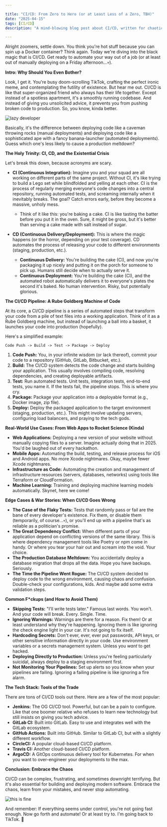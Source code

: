 ```yaml
---

title: "CI/CD: From Zero to Hero (or at Least Less of a Zero, TBH)"
date: "2025-04-15"
tags: [CI/CD]
description: "A mind-blowing blog post about CI/CD, written for chaotic Gen Z engineers. Prepare for existential dread interspersed with actually useful info."

---
```


Alright zoomers, settle down. You think you're hot stuff because you can spin up a Docker container? Think again. Today we're diving into the black magic that is CI/CD. Get ready to automate your way out of a job (or at least out of manually deploying on a Friday afternoon…💀).

**Intro: Why Should You Even Bother?**

Look, I get it. You're busy doom-scrolling TikTok, crafting the perfect ironic meme, and contemplating the futility of existence. But hear me out. CI/CD is like that super-organized friend who always has their life together. Except instead of a spotless apartment, it's a smoothly running codebase. And instead of giving you unsolicited advice, it prevents you from pushing broken code to production. So, you know, kinda better.

![lazy developer](https://i.kym-cdn.com/photos/images/original/001/096/564/2f7.jpg)

Basically, it's the difference between deploying code like a caveman throwing rocks (manual deployments) and deploying code like a sophisticated ape with a fancy banana-launcher (automated deployments). Guess which one's less likely to cause a production meltdown?

**The Holy Trinity: CI, CD, and the Existential Crisis**

Let's break this down, because acronyms are scary.

*   **CI (Continuous Integration):** Imagine you and your squad are all working on different parts of the same project. Without CI, it's like trying to build a Lego set while blindfolded and yelling at each other. CI is the process of regularly merging everyone's code changes into a central repository, running automated tests, and screaming internally when it inevitably breaks. The goal? Catch errors early, before they become a massive, unholy mess.

    *   Think of it like this: you're baking a cake. CI is like tasting the batter before you put it in the oven. Sure, it might be gross, but it's better than serving a cake made with salt instead of sugar.

*   **CD (Continuous Delivery/Deployment):** This is where the magic happens (or the horror, depending on your test coverage). CD automates the process of releasing your code to different environments (staging, production, etc.).

    *   **Continuous Delivery:** You're building the cake (CI), and now you're packaging it up nicely and putting it on the porch for someone to pick up. Humans still decide when to actually serve it.
    *   **Continuous Deployment:** You're building the cake (CI), and the automated robot automatically delivers it to everyone's plates the second it's baked. No human intervention. Risky, but potentially glorious.

**The CI/CD Pipeline: A Rube Goldberg Machine of Code**

At its core, a CI/CD pipeline is a series of automated steps that transform your code from a pile of text files into a working application. Think of it as a Rube Goldberg machine, but instead of launching a ball into a basket, it launches your code into production (hopefully).

Here's a simplified example:

```ascii
Code Push -> Build -> Test -> Package -> Deploy
```

1.  **Code Push:** You, in your infinite wisdom (or lack thereof), commit your code to a repository (GitHub, GitLab, Bitbucket, etc.).
2.  **Build:** The CI/CD system detects the code change and starts building your application. This usually involves compiling code, resolving dependencies, and creating deployable artifacts.
3.  **Test:** Run automated tests. Unit tests, integration tests, end-to-end tests, you name it. If the tests fail, the pipeline stops. This is where you cry.
4.  **Package:** Package your application into a deployable format (e.g., Docker image, zip file).
5.  **Deploy:** Deploy the packaged application to the target environment (staging, production, etc.). This might involve updating servers, configuring load balancers, and praying to the tech gods.

**Real-World Use Cases: From Web Apps to Rocket Science (Kinda)**

*   **Web Applications:** Deploying a new version of your website without manually copying files to a server. Imagine actually doing that in 2025. You'd be laughed out of every hackathon.
*   **Mobile Apps:** Automating the build, testing, and release process for iOS and Android apps. No more Xcode nightmares. Okay, maybe fewer Xcode nightmares.
*   **Infrastructure as Code:** Automating the creation and management of infrastructure resources (servers, databases, networks) using tools like Terraform or CloudFormation.
*   **Machine Learning:** Training and deploying machine learning models automatically. Skynet, here we come!

**Edge Cases & War Stories: When CI/CD Goes Wrong**

*   **The Case of the Flaky Tests:** Tests that randomly pass or fail are the bane of every developer's existence. Fix them, or disable them (temporarily, of course...💀), or you'll end up with a pipeline that's as reliable as a politician's promise.
*   **The Great Dependency Conflict:** When different parts of your application depend on conflicting versions of the same library. This is where dependency management tools like Poetry or npm come in handy. Or where you tear your hair out and scream into the void. Your choice.
*   **The Production Database Meltdown:** You accidentally deploy a database migration that drops all the data. Hope you have backups. Seriously.
*   **The Time the Pipeline Went Rogue:** The CI/CD system decided to deploy code to the wrong environment, causing chaos and confusion. Double-check your configurations, kids. And maybe add some extra validation steps.

**Common F*ckups (and How to Avoid Them)**

*   **Skipping Tests:** "I'll write tests later." Famous last words. You won't. And your code will break. Every. Single. Time.
*   **Ignoring Warnings:** Warnings are there for a reason. Fix them! Or at least understand why they're happening. Ignoring them is like ignoring the check engine light in your car. It's not going to fix itself.
*   **Hardcoding Secrets:** Don't ever, ever, ever put passwords, API keys, or other sensitive information directly in your code. Use environment variables or a secrets management system. Unless you *want* to get hacked.
*   **Deploying Directly to Production:** Unless you're feeling particularly suicidal, always deploy to a staging environment first.
*   **Not Monitoring Your Pipelines:** Set up alerts so you know when your pipelines are failing. Ignoring a failing pipeline is like ignoring a fire alarm.

**The Tech Stack: Tools of the Trade**

There are tons of CI/CD tools out there. Here are a few of the most popular:

*   **Jenkins:** The OG CI/CD tool. Powerful, but can be a pain to configure. Like that one boomer relative who refuses to learn new technology but still insists on giving you tech advice.
*   **GitLab CI:** Built into GitLab. Easy to use and integrates well with the GitLab ecosystem.
*   **GitHub Actions:** Built into GitHub. Similar to GitLab CI, but with a slightly different workflow.
*   **CircleCI:** A popular cloud-based CI/CD platform.
*   **Travis CI:** Another cloud-based CI/CD platform.
*   **ArgoCD:** A GitOps continuous delivery tool for Kubernetes. For when you want to over-engineer your deployments to the max.

**Conclusion: Embrace the Chaos**

CI/CD can be complex, frustrating, and sometimes downright terrifying. But it's also essential for building and deploying modern software. Embrace the chaos, learn from your mistakes, and never stop automating.

![this is fine](https://i.kym-cdn.com/photos/images/newsfeed/000/596/584/a67.jpg)

And remember: If everything seems under control, you're not going fast enough. Now go forth and automate! Or at least try to. I'm going back to TikTok. 🙏
